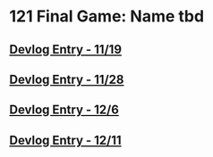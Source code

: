 # 121 Final Game: Name tbd

## [Devlog Entry - 11/19](./devlogs/devlog1.md)

## [Devlog Entry - 11/28](./devlogs/devlog2.md)

## [Devlog Entry - 12/6](./devlogs/devlog3.md)

## [Devlog Entry - 12/11](./devlogs/devlog4.md)